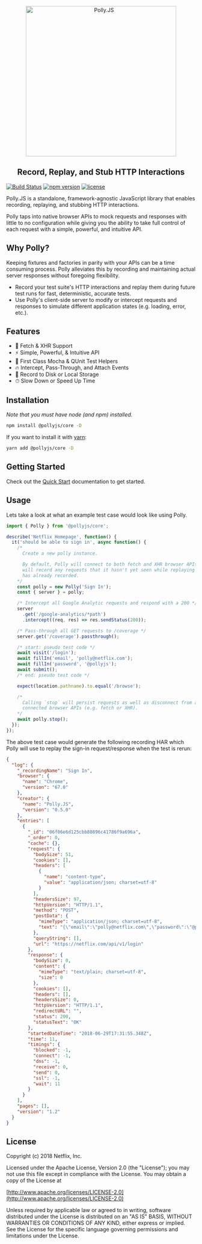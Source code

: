 <p align="center">
  <img alt="Polly.JS" width="400px" src="https://netflix.github.io/pollyjs/assets/images/wordmark-logo-alt.png" />
</p>
<h2 align="center">Record, Replay, and Stub HTTP Interactions</h2>

[![Build Status](https://travis-ci.org/Netflix/pollyjs.svg?branch=master)](https://travis-ci.org/Netflix/pollyjs)
[![npm version](https://badge.fury.io/js/%40pollyjs%2Fcore.svg)](https://badge.fury.io/js/%40pollyjs%2Fcore)
[![license](https://img.shields.io/github/license/Netflix/pollyjs.svg)](http://www.apache.org/licenses/LICENSE-2.0)

Polly.JS is a standalone, framework-agnostic JavaScript library that enables
recording, replaying, and stubbing HTTP interactions.

Polly taps into native browser APIs to mock requests and responses with little to no
configuration while giving you the ability to take full control of each request with
a simple, powerful, and intuitive API.

## Why Polly?

Keeping fixtures and factories in parity with your APIs can be a time consuming process.
Polly alleviates this by recording and maintaining actual server responses without foregoing flexibility.

- Record your test suite's HTTP interactions and replay them during future test runs for fast, deterministic, accurate tests.
- Use Polly's client-side server to modify or intercept requests and responses to simulate different application states (e.g. loading, error, etc.).

## Features

- 🚀 Fetch & XHR Support
- ⚡️️ Simple, Powerful, & Intuitive API
- 💎 First Class Mocha & QUnit Test Helpers
- 🔥 Intercept, Pass-Through, and Attach Events
- 📼 Record to Disk or Local Storage
- ⏱ Slow Down or Speed Up Time

## Installation

_Note that you must have node (and npm) installed._

```bash
npm install @pollyjs/core -D
```

If you want to install it with [yarn](https://yarnpkg.com):

```bash
yarn add @pollyjs/core -D
```

## Getting Started

Check out the [Quick Start](https://netflix.github.io/pollyjs/#/quick-start) documentation to get started.

## Usage

Lets take a look at what an example test case would look like using Polly.

```js
import { Polly } from '@pollyjs/core';

describe('Netflix Homepage', function() {
  it('should be able to sign in', async function() {
    /*
      Create a new polly instance.

      By default, Polly will connect to both fetch and XHR browser APIs and
      will record any requests that it hasn't yet seen while replaying ones it
      has already recorded.
    */
    const polly = new Polly('Sign In');
    const { server } = polly;

    /* Intercept all Google Analytic requests and respond with a 200 */
    server
      .get('/google-analytics/*path')
      .intercept((req, res) => res.sendStatus(200));

    /* Pass-through all GET requests to /coverage */
    server.get('/coverage').passthrough();

    /* start: pseudo test code */
    await visit('/login');
    await fillIn('email', 'polly@netflix.com');
    await fillIn('password', '@pollyjs');
    await submit();
    /* end: pseudo test code */

    expect(location.pathname).to.equal('/browse');

    /*
      Calling `stop` will persist requests as well as disconnect from any
      connected browser APIs (e.g. fetch or XHR).
    */
    await polly.stop();
  });
});
```

The above test case would generate the following recording HAR which Polly will
use to replay the sign-in request/response when the test is rerun:

```json
{
  "log": {
    "_recordingName": "Sign In",
    "browser": {
      "name": "Chrome",
      "version": "67.0"
    },
    "creator": {
      "name": "Polly.JS",
      "version": "0.5.0"
    },
    "entries": [
      {
        "_id": "06f06e6d125cbb80896c41786f9a696a",
        "_order": 0,
        "cache": {},
        "request": {
          "bodySize": 51,
          "cookies": [],
          "headers": [
            {
              "name": "content-type",
              "value": "application/json; charset=utf-8"
            }
          ],
          "headersSize": 97,
          "httpVersion": "HTTP/1.1",
          "method": "POST",
          "postData": {
            "mimeType": "application/json; charset=utf-8",
            "text": "{\"email\":\"polly@netflix.com\",\"password\":\"@pollyjs\"}"
          },
          "queryString": [],
          "url": "https://netflix.com/api/v1/login"
        },
        "response": {
          "bodySize": 0,
          "content": {
            "mimeType": "text/plain; charset=utf-8",
            "size": 0
          },
          "cookies": [],
          "headers": [],
          "headersSize": 0,
          "httpVersion": "HTTP/1.1",
          "redirectURL": "",
          "status": 200,
          "statusText": "OK"
        },
        "startedDateTime": "2018-06-29T17:31:55.348Z",
        "time": 11,
        "timings": {
          "blocked": -1,
          "connect": -1,
          "dns": -1,
          "receive": 0,
          "send": 0,
          "ssl": -1,
          "wait": 11
        }
      }
    ],
    "pages": [],
    "version": "1.2"
  }
}
```

## License

Copyright (c) 2018 Netflix, Inc.

Licensed under the Apache License, Version 2.0 (the "License"); you may not use this file except in compliance with the License. You may obtain a copy of the License at

[http://www.apache.org/licenses/LICENSE-2.0](http://www.apache.org/licenses/LICENSE-2.0)

Unless required by applicable law or agreed to in writing, software distributed under the License is distributed on an "AS IS" BASIS, WITHOUT WARRANTIES OR CONDITIONS OF ANY KIND, either express or implied. See the License for the specific language governing permissions and limitations under the License.
